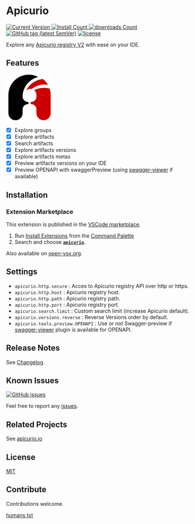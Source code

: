 # Apicurio

[![Current Version](https://img.shields.io/visual-studio-marketplace/v/jetmartin.apicurio.svg?color=emerald&label=Visual%20Studio%20Marketplace&logo=visual-studio-code&logoColor=blue&style=flat)
![Install Count](https://img.shields.io/visual-studio-marketplace/i/jetmartin.apicurio.svg?color=emerald&style=flat)
![downloads Count](https://img.shields.io/visual-studio-marketplace/d/jetmartin.apicurio.svg?color=emerald&style=flat)][marketplace]
 [![GitHub tag (latest SemVer)](https://img.shields.io/github/tag/jetmartin/apicurio.svg?color=emerald&label=release&logoColor=white&logo=github&labelColor=grey)][github]
[![license](https://img.shields.io/badge/license-MIT-brightgreen.svg)][MIT]

Explore any [Apicurio registry V2](https://www.apicur.io/registry/) with ease on your IDE.

## Features

![Apicurio](/resources/apicurio_icon.png)

- [x] Explore groups
- [x] Explore artifacts
- [x] Search artifacts
- [x] Explore artifacts versions
- [x] Explore artifacts metas
- [x] Preview artifacts versions on your IDE
- [x] Preview OPENAPI with swaggerPreview (using [swagger-viewer](https://marketplace.visualstudio.com/items?itemName=Arjun.swagger-viewer) if available)

## Installation

### Extension Marketplace

This extension is published in the [VSCode marketplace][marketplace].

 1. Run [Install Extensions] from the [Command Palette]
 1. Search and choose  [**`apicurio`**][marketplace].

Also available on [open-vsx.org][openvsx].

## Settings

- `apicurio.http.secure` : Acces to Apicurio registry API over http or https.
- `apicurio.http.host` : Apicurio registry host.
- `apicurio.http.path` : Apicurio registry path.
- `apicurio.http.port` : Apicurio registry port.
- `apicurio.search.limit` : Custom search limit (increase Apicurio default).
- `apicurio.versions.reverse` : Reverse Versions order by default.
- `apicurio.tools.preview.OPENAPI` : Use or not Swagger-preview if [swagger-viewer](https://marketplace.visualstudio.com/items?itemName=Arjun.swagger-viewer) plugin is available for OPENAPI.

## Release Notes

See [Changelog].

## Known Issues

[![GitHub issues](https://img.shields.io/github/issues/jetmartin/apicurio.svg?color=tomato)][issues]

Feel free to report any [issues][new issue].

## Related Projects

See [apicurio.io](https://www.apicur.io/)

## License

[MIT]

## Contribute

Contributions welcome.

[humans txt][humanstxt]

[github]: <https://github.com/jetmartin/apicurio>
[issues]: <https://github.com/jetmartin/apicurio/issues>
[new issue]: <https://github.com/jetmartin/apicurio/issues/new>
[Changelog]: <https://github.com/jetmartin/apicurio/blob/main/CHANGELOG.md>
[humanstxt]: <https://github.com/jetmartin/apicurio/blob/main/humans.txt>
[MIT]: <https://jet-martin.mit-license.org/2022>
[humanstxt]: <https://github.com/jetmartin/apicurio/blob/main/humans.txt>
[marketplace]: <https://marketplace.visualstudio.com/items?itemName=jetmartin.apicurio>
[openvsx]: <https://open-vsx.org/extension/jetmartin/apicurio>
[command palette]: <https://code.visualstudio.com/Docs/editor/codebasics#_command-palette>
[install extensions]: <https://code.visualstudio.com/docs/editor/extension-gallery#_install-an-extension>
